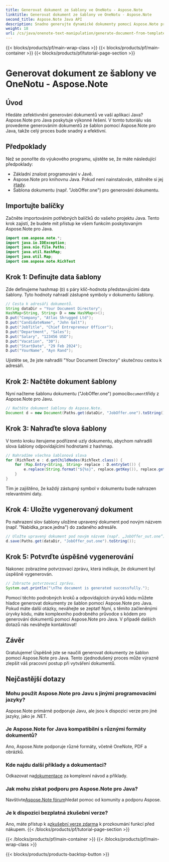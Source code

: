 ```yaml
---
title: Generovat dokument ze šablony ve OneNotu - Aspose.Note
linktitle: Generovat dokument ze šablony ve OneNotu - Aspose.Note
second_title: Aspose.Note Java API
description: Snadno generujte dynamické dokumenty pomocí Aspose.Note pro Java. Postupujte podle našeho podrobného průvodce pro efektivní generování dokumentů ze šablon.
weight: 18
url: /cs/java/onenote-text-manipulation/generate-document-from-template/
---
```


{{< blocks/products/pf/main-wrap-class >}}
{{< blocks/products/pf/main-container >}}
{{< blocks/products/pf/tutorial-page-section >}}

# Generovat dokument ze šablony ve OneNotu - Aspose.Note

## Úvod
Hledáte zefektivnění generování dokumentů ve vaší aplikaci Java? Aspose.Note pro Java poskytuje výkonné řešení. V tomto tutoriálu vás provedeme generováním dokumentů ze šablon pomocí Aspose.Note pro Java, takže celý proces bude snadný a efektivní.
## Předpoklady
Než se ponoříte do výukového programu, ujistěte se, že máte následující předpoklady:
- Základní znalost programování v Javě.
-  Aspose.Note pro knihovnu Java. Pokud není nainstalován, stáhněte si jej z[tady](https://releases.aspose.com/note/java/).
- Šablona dokumentu (např. "JobOffer.one") pro generování dokumentu.
## Importujte balíčky
Začněte importováním potřebných balíčků do vašeho projektu Java. Tento krok zajistí, že budete mít přístup ke všem funkcím poskytovaným Aspose.Note pro Java.
```java
import com.aspose.note.*;
import java.io.IOException;
import java.nio.file.Paths;
import java.util.HashMap;
import java.util.Map;
import com.aspose.note.RichText
```
## Krok 1: Definujte data šablony
Zde definujeme hashmap (`D`) s páry klíč–hodnota představujícími data šablony. Tyto hodnoty nahradí zástupné symboly v dokumentu šablony.
```java
// Cesta k adresáři dokumentů.
String dataDir = "Your Document Directory";
HashMap<String, String> D = new HashMap<>();
D.put("Company", "Atlas Shrugged Ltd");
D.put("CandidateName", "John Galt");
D.put("JobTitle", "Chief Entrepreneur Officer");
D.put("Department", "Sales");
D.put("Salary", "123456 USD");
D.put("Vacation", "30");
D.put("StartDate", "29 Feb 2024");
D.put("YourName", "Ayn Rand");
```
Ujistěte se, že jste nahradili "Your Document Directory" skutečnou cestou k adresáři.
## Krok 2: Načtěte dokument šablony
 Nyní načteme šablonu dokumentu ("JobOffer.one") pomocí`Document`třídy z Aspose.Note pro Javu.
```java
// Načtěte dokument šablony do Aspose.Note.
Document d = new Document(Paths.get(dataDir, "JobOffer.one").toString());
```
## Krok 3: Nahraďte slova šablony
V tomto kroku iterujeme podřízené uzly dokumentu, abychom nahradili slova šablony odpovídajícími hodnotami z hashmap.
```java
// Nahradíme všechna šablonová slova
for (RichText e : d.getChildNodes(RichText.class)) {
    for (Map.Entry<String, String> replace : D.entrySet()) {
        e.replace(String.format("${%s}", replace.getKey()), replace.getValue());
    }
}
```
Tím je zajištěno, že každý zástupný symbol v dokumentu bude nahrazen relevantními daty.
## Krok 4: Uložte vygenerovaný dokument
Po nahrazení slov šablony uložíme upravený dokument pod novým názvem (např. "Nabidka_prace.jedna") do zadaného adresáře.
```java
// Uložte upravený dokument pod novým názvem (např. „JobOffer_out.one“) do vámi určeného adresáře.
d.save(Paths.get(dataDir, "JobOffer_out.one").toString());
```
## Krok 5: Potvrďte úspěšné vygenerování
Nakonec zobrazíme potvrzovací zprávu, která indikuje, že dokument byl úspěšně vygenerován.
```java
// Zobrazte potvrzovací zprávu.
System.out.println("\nThe document is generated successfully.");
```
Pomocí těchto podrobných kroků a odpovídajících úryvků kódu můžete hladce generovat dokumenty ze šablon pomocí Aspose.Note pro Java. Pokud máte další otázky, neváhejte se zeptat!
Nyní, s těmito začleněnými úryvky kódu, máte komplexního podrobného průvodce s kódem pro generování dokumentů pomocí Aspose.Note pro Java. V případě dalších dotazů nás neváhejte kontaktovat!
## Závěr
Gratulujeme! Úspěšně jste se naučili generovat dokumenty ze šablon pomocí Aspose.Note pro Java. Tento zjednodušený proces může výrazně zlepšit váš pracovní postup při vytváření dokumentů.
## Nejčastější dotazy
### Mohu použít Aspose.Note pro Javu s jinými programovacími jazyky?
Aspose.Note primárně podporuje Javu, ale jsou k dispozici verze pro jiné jazyky, jako je .NET.
### Je Aspose.Note for Java kompatibilní s různými formáty dokumentů?
Ano, Aspose.Note podporuje různé formáty, včetně OneNote, PDF a obrázků.
### Kde najdu další příklady a dokumentaci?
 Odkazovat na[dokumentace](https://reference.aspose.com/note/java/) za komplexní návod a příklady.
### Jak mohu získat podporu pro Aspose.Note pro Java?
 Navštivte[Aspose.Note fórum](https://forum.aspose.com/c/note/28)hledat pomoc od komunity a podporu Aspose.
### Je k dispozici bezplatná zkušební verze?
 Ano, máte přístup k a[zkušební verze zdarma](https://releases.aspose.com/) k prozkoumání funkcí před nákupem.
{{< /blocks/products/pf/tutorial-page-section >}}

{{< /blocks/products/pf/main-container >}}
{{< /blocks/products/pf/main-wrap-class >}}

{{< blocks/products/products-backtop-button >}}
